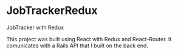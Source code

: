 # JobTrackerRedux
JobTracker with Redux

This project was built using React with Redux and React-Router. It comunicates with a Rails API that I built on the back end.
